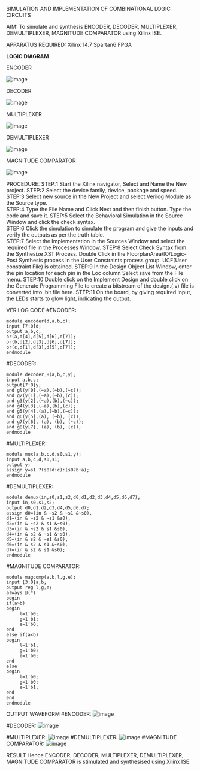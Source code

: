 SIMULATION AND IMPLEMENTATION OF  COMBINATIONAL LOGIC CIRCUITS

AIM: 
 To simulate and synthesis ENCODER, DECODER, MULTIPLEXER, DEMULTIPLEXER, MAGNITUDE COMPARATOR using Xilinx ISE.

APPARATUS REQUIRED:
Xilinx 14.7
Spartan6 FPGA

**LOGIC DIAGRAM**

ENCODER

![image](https://github.com/navaneethans/VLSI-LAB-EXP-2/assets/6987778/3cd1f95e-7531-4cad-9154-fdd397ac439e)


DECODER

![image](https://github.com/navaneethans/VLSI-LAB-EXP-2/assets/6987778/45a5e6cf-bbe0-4fd5-ac84-e5ad4477483b)


MULTIPLEXER

![image](https://github.com/navaneethans/VLSI-LAB-EXP-2/assets/6987778/427f75b2-8e67-44b9-ac45-a66651787436)


DEMULTIPLEXER

![image](https://github.com/navaneethans/VLSI-LAB-EXP-2/assets/6987778/1c45a7fc-08ac-4f76-87f2-c084e7150557)


MAGNITUDE COMPARATOR

![image](https://github.com/navaneethans/VLSI-LAB-EXP-2/assets/6987778/b2fe7a05-6bf7-4dcb-8f5d-28abbf7ea8c2)


  
PROCEDURE:
STEP:1  Start  the Xilinx navigator, Select and Name the New project.
STEP:2  Select the device family, device, package and speed.       
STEP:3  Select new source in the New Project and select Verilog Module as the Source type.                       
STEP:4  Type the File Name and Click Next and then finish button. Type the code and save it.
STEP:5  Select the Behavioral Simulation in the Source Window and click the check syntax.                       
STEP:6  Click the simulation to simulate the program and  give the inputs and verify the outputs as per the truth table.               
STEP:7  Select the Implementation in the Sources Window and select the required file in the Processes Window.
STEP:8  Select Check Syntax from the Synthesize  XST Process. Double Click in the  FloorplanArea/IO/Logic-Post Synthesis process in the User Constraints process group. UCF(User constraint File) is obtained. 
STEP:9  In the Design Object List Window, enter the pin location for each pin in the Loc column Select save from the File menu.
STEP:10 Double click on the Implement Design and double click on the Generate Programming File to create a bitstream of the design.(.v) file is converted into .bit file here.
STEP:11  On the board, by giving required input, the LEDs starts to glow light, indicating the output.

VERILOG CODE
#ENCODER:
```
module encoder(d,a,b,c);
input [7:0]d;
output a,b,c;
or(a,d[4],d[5],d[6],d[7]);
or(b,d[2],d[3],d[6],d[7]);
or(c,d[1],d[3],d[5],d[7]);
endmodule
```
#DECODER:
```
module decoder_8(a,b,c,y);
input a,b,c; 
output[7:0]y; 
and gl(y[0],(~a),(~b),(~c)); 
and g2(y[1],(~a),(~b),(c)); 
and g3(y[2],(~a),(b),(~c));
and g4(y[3],(~a),(b),(c));
and g5(y[4],(a),(~b),(~c));
and g6(y[5],(a), (~b), (c));
and g7(y[6], (a), (b), (~c)); 
and g8(y[7], (a), (b), (c));
endmodule
```
#MULTIPLEXER:
```
module mux(a,b,c,d,s0,s1,y);
input a,b,c,d,s0,s1;
output y;
assign y=s1 ?(s0?d:c):(s0?b:a);
endmodule
```
#DEMULTIPLEXER:
```
module demux(in,s0,s1,s2,d0,d1,d2,d3,d4,d5,d6,d7);
input in,s0,s1,s2;
output d0,d1,d2,d3,d4,d5,d6,d7;
assign d0=(in & ~s2 & ~s1 &~s0),
d1=(in & ~s2 & ~s1 &s0),
d2=(in & ~s2 & s1 &~s0),
d3=(in & ~s2 & s1 &s0),
d4=(in & s2 & ~s1 &~s0),
d5=(in & s2 & ~s1 &s0),
d6=(in & s2 & s1 &~s0),
d7=(in & s2 & s1 &s0);
endmodule
```
#MAGNITUDE COMPARATOR:
```
module magcomp(a,b,l,g,e);
input [3:0]a,b;
output reg l,g,e;
always @(*)
begin
if(a>b)
begin
     l=1'b0;
     g=1'b1;
     e=1'b0;
end
else if(a<b)
begin
     l=1'b1;
     g=1'b0;
     e=1'b0;
end
else
begin
     l=1'b0;
     g=1'b0;
     e=1'b1;
end
end
endmodule
```

  

OUTPUT WAVEFORM
 #ENCODER:
 ![image](https://github.com/navaneethans/VLSI-LAB-EXP-2/assets/122033587/b752fe0a-607e-4d06-928f-139f0ee4a45a)

 #DECODER:
 ![image](https://github.com/navaneethans/VLSI-LAB-EXP-2/assets/122033587/e0f44b36-71e5-4f3f-a846-49aa2565e5e8)

 #MULTIPLEXER:
 ![image](https://github.com/navaneethans/VLSI-LAB-EXP-2/assets/122033587/2cd8fea4-2b51-4a1d-804b-622f0c9e70db)
 #DEMULTIPLEXER:
 ![image](https://github.com/navaneethans/VLSI-LAB-EXP-2/assets/122033587/75dea079-76d4-4285-8aa9-c36d36de0003)
 #MAGNITUDE COMPARATOR:
 ![image](https://github.com/navaneethans/VLSI-LAB-EXP-2/assets/122033587/15b0c115-29b2-44fc-8a1e-2818ac45b898)



RESULT
Hence ENCODER, DECODER, MULTIPLEXER, DEMULTIPLEXER, MAGNITUDE COMPARATOR is stimulated and synthesised using Xilinx ISE.


